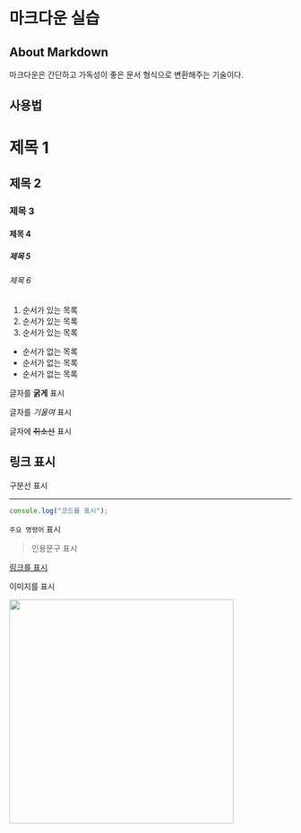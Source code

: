 # 마크다운 실습

## About Markdown

마크다운은 간단하고 가독성이 좋은 문서 형식으로 변환해주는 기술이다.

## 사용법

# 제목 1
## 제목 2
### 제목 3
#### 제목 4
##### 제목 5
###### 제목 6

1. 순서가 있는 목록
2. 순서가 있는 목록
3. 순서가 있는 목록

- 순서가 없는 목록
- 순서가 없는 목록
- 순서가 없는 목록

글자를 **굵게** 표시

글자를 _기울여_ 표시

글자에 ~~취소선~~ 표시

링크 표시
---

구분선 표시

---

```javascript
console.log("코드를 표시");
```

`주요 명령어` 표시

> 인용문구 표시

[링크를 표시](https://www.google.com)

이미지를 표시

<img src="https://cdn.pixabay.com/photo/2022/01/30/13/33/github-6980894_1280.png" width="400">
